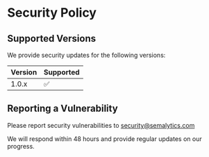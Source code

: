 # Security Policy

## Supported Versions
We provide security updates for the following versions:

| Version | Supported          |
| ------- | ------------------ |
| 1.0.x   | :white_check_mark: |

## Reporting a Vulnerability
Please report security vulnerabilities to security@semalytics.com

We will respond within 48 hours and provide regular updates on our progress.
